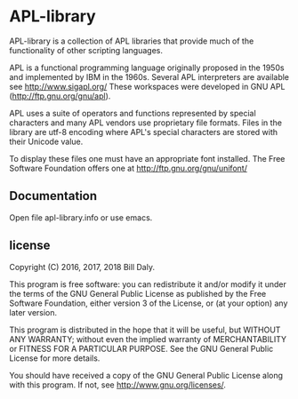 APL-library
===========

APL-library is a collection of APL libraries that provide much of the
functionality of other scripting languages.

APL is a functional programming language originally proposed in the
1950s and implemented by IBM in the 1960s.  Several APL interpreters
are available see http://www.sigapl.org/ These workspaces were
developed in GNU APL (http://ftp.gnu.org/gnu/apl).

APL uses a suite of operators and functions represented by special
characters and many APL vendors use proprietary file formats.  Files
in the library are utf-8 encoding where APL's special characters are
stored with their Unicode value.  

To display these files one must have an appropriate font installed.
The Free Software Foundation offers one at http://ftp.gnu.org/gnu/unifont/

Documentation
-------------
Open file apl-library.info or use emacs. 

license
-------
Copyright (C) 2016, 2017, 2018 Bill Daly.

This program is free software: you can redistribute it and/or modify
it under the terms of the GNU General Public License as published by
the Free Software Foundation, either version 3 of the License, or
(at your option) any later version.

This program is distributed in the hope that it will be useful,
but WITHOUT ANY WARRANTY; without even the implied warranty of
MERCHANTABILITY or FITNESS FOR A PARTICULAR PURPOSE.  See the
GNU General Public License for more details.

You should have received a copy of the GNU General Public License
along with this program.  If not, see <http://www.gnu.org/licenses/>.

